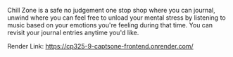 Chill Zone is a safe no judgement one stop shop where you can journal, unwind where you can
feel free to unload your mental stress by listening to music based on your emotions you're feeling during that time. 
You can revisit your journal entries anytime you'd like. 

Render Link: https://cp325-9-captsone-frontend.onrender.com/



